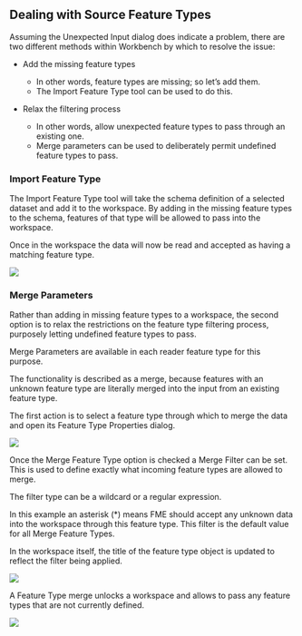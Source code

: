 ## Dealing with Source Feature Types ##
Assuming the Unexpected Input dialog does indicate a problem, there are two different methods within Workbench by which to resolve the issue:

- Add the missing feature types
	- In other words, feature types are missing; so let’s add them.
	- The Import Feature Type tool can be used to do this.

- Relax the filtering process
	- In other words, allow unexpected feature types to pass through an existing one.
	- Merge parameters can be used to deliberately permit undefined feature types to pass.


### Import Feature Type ###
The Import Feature Type tool will take the schema definition of a selected dataset and add it to the workspace. By adding in the missing feature types to the schema, features of that type will be allowed to pass into the workspace.

Once in the workspace the data will now be read and accepted as having a matching feature type.

![](https://raw.githubusercontent.com/FMEEvangelist/FME-Desktop-Basic-Training-Manual-Images/master/Img4.39.ImportFT.jpg)


### Merge Parameters ###
Rather than adding in missing feature types to a workspace, the second option is to relax the restrictions on the feature type filtering process, purposely letting undefined feature types to pass.

Merge Parameters are available in each reader feature type for this purpose.

The functionality is described as a merge, because features with an unknown feature type are literally merged into the input from an existing feature type.

The first action is to select a feature type through which to merge the data and open its Feature Type Properties dialog.

![](https://raw.githubusercontent.com/FMEEvangelist/FME-Desktop-Basic-Training-Manual-Images/master/Img4.40.MergeParameters.jpg)

Once the Merge Feature Type option is checked a Merge Filter can be set. This is used to define exactly what incoming feature types are allowed to merge.

The filter type can be a wildcard or a regular expression.

In this example an asterisk (*) means FME should accept any unknown data into the workspace through this feature type. This filter is the default value for all Merge Feature Types.

In the workspace itself, the title of the feature type object is updated to reflect the filter being applied.

![](https://raw.githubusercontent.com/FMEEvangelist/FME-Desktop-Basic-Training-Manual-Images/master/Img4.41.MergeFilterOnCanvas.jpg)

A Feature Type merge unlocks a workspace and allows to pass any feature types that are not currently defined.

![](https://raw.githubusercontent.com/FMEEvangelist/FME-Desktop-Basic-Training-Manual-Images/master/Img4.42.MergeFilterDiagram.jpg)